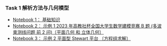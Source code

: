 
### Task 1  解析方法与几何模型
* [Notebook 1： 基础知识](https://github.com/Gaoshu-root/Code-related-courses/blob/main/mathematics-modeling_%20Notes/Task%201/test_Unit_1_p1.ipynb)
* [Notebook 2： 示例 1 2023 年高教社杯全国大学生数学建模竞赛 B 题 (多波束测线问题 前 2 问)〔平面几何 和 立体几何〕](https://github.com/Gaoshu-root/Code-related-courses/blob/main/mathematics-modeling_%20Notes/Task%201/test_Unit_1_p2_vlast.ipynb)
* [Notebook 3： 示例 2 平面型 Stewart 平台 〔方程组求解〕](https://github.com/Gaoshu-root/Code-related-courses/blob/main/mathematics-modeling_%20Notes/Task%201/test_Unit_1_p3.ipynb)
